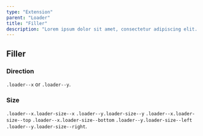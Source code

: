 ```yaml
---
type: "Extension"
parent: "Loader"
title: "Filler"
description: "Lorem ipsum dolor sit amet, consectetur adipiscing elit. Nunc tempus laoreet leo sit amet iaculis."
---
```


## Filler

### Direction

`.loader--x` or `.loader--y`.

<demo>
  <demovanilla src="inline/demo/loader/filler-x">
  </demovanilla>
  <demovanilla src="inline/demo/loader/filler-y">
  </demovanilla>
</demo>

### Size

`.loader--x.loader-size--x` `.loader--y.loader-size--y` `.loader--x.loader-size--top` `.loader--x.loader-size--bottom` `.loader--y.loader-size--left` `.loader--y.loader-size--right`.

<demo>
  <demovanilla src="inline/demo/loader/filler-size-x">
  </demovanilla>
  <demovanilla src="inline/demo/loader/filler-size-y">
  </demovanilla>
  <demovanilla src="inline/demo/loader/filler-size-top">
  </demovanilla>
  <demovanilla src="inline/demo/loader/filler-size-bottom">
  </demovanilla>
  <demovanilla src="inline/demo/loader/filler-size-left">
  </demovanilla>
  <demovanilla src="inline/demo/loader/filler-size-right">
  </demovanilla>
</demo>
